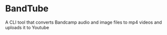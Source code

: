 # BandTube
A CLI tool that converts Bandcamp audio and image files to mp4 videos and uploads it to Youtube
